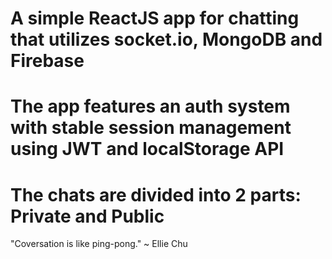 # A simple ReactJS app for chatting that utilizes socket.io, MongoDB and Firebase

# The app features an auth system with stable session management using JWT and localStorage API

# The chats are divided into 2 parts: Private and Public

"Coversation is like ping-pong." ~ Ellie Chu
